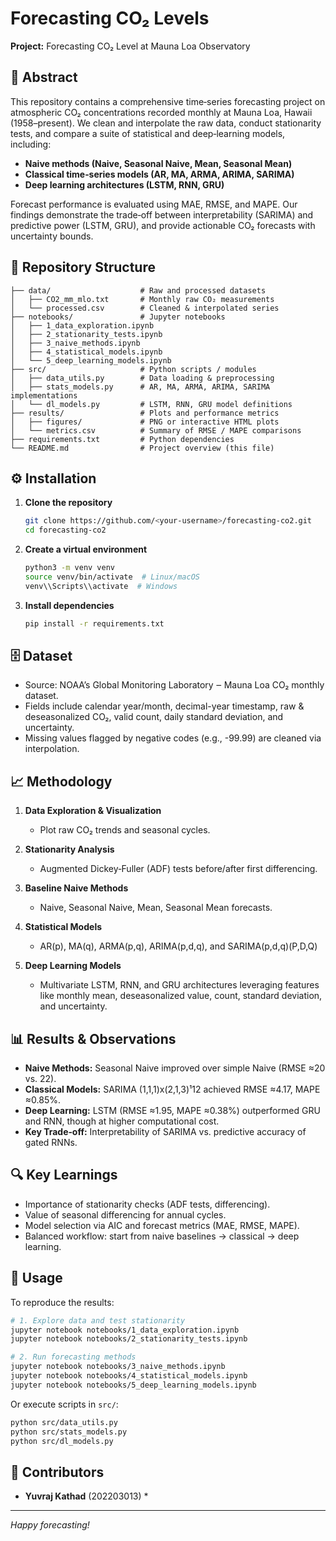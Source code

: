 # Forecasting CO₂ Levels

**Project:** Forecasting CO₂ Level at Mauna Loa Observatory

## 📄 Abstract

This repository contains a comprehensive time‑series forecasting project on atmospheric CO₂ concentrations recorded monthly at Mauna Loa, Hawaii (1958–present). We clean and interpolate the raw data, conduct stationarity tests, and compare a suite of statistical and deep‑learning models, including:

* **Naive methods (Naive, Seasonal Naive, Mean, Seasonal Mean)**
* **Classical time‑series models (AR, MA, ARMA, ARIMA, SARIMA)**
* **Deep learning architectures (LSTM, RNN, GRU)**

Forecast performance is evaluated using MAE, RMSE, and MAPE. Our findings demonstrate the trade‑off between interpretability (SARIMA) and predictive power (LSTM, GRU), and provide actionable CO₂ forecasts with uncertainty bounds.

## 📂 Repository Structure

```
├── data/                    # Raw and processed datasets
│   ├── CO2_mm_mlo.txt       # Monthly raw CO₂ measurements
│   └── processed.csv        # Cleaned & interpolated series
├── notebooks/               # Jupyter notebooks
│   ├── 1_data_exploration.ipynb
│   ├── 2_stationarity_tests.ipynb
│   ├── 3_naive_methods.ipynb
│   ├── 4_statistical_models.ipynb
│   └── 5_deep_learning_models.ipynb
├── src/                     # Python scripts / modules
│   ├── data_utils.py        # Data loading & preprocessing
│   ├── stats_models.py      # AR, MA, ARMA, ARIMA, SARIMA implementations
│   └── dl_models.py         # LSTM, RNN, GRU model definitions
├── results/                 # Plots and performance metrics
│   ├── figures/             # PNG or interactive HTML plots
│   └── metrics.csv          # Summary of RMSE / MAPE comparisons
├── requirements.txt         # Python dependencies
└── README.md                # Project overview (this file)
```

## ⚙️ Installation

1. **Clone the repository**

   ```bash
   git clone https://github.com/<your-username>/forecasting-co2.git
   cd forecasting-co2
   ```
2. **Create a virtual environment**

   ```bash
   python3 -m venv venv
   source venv/bin/activate  # Linux/macOS
   venv\\Scripts\\activate  # Windows
   ```
3. **Install dependencies**

   ```bash
   pip install -r requirements.txt
   ```

## 🗄️ Dataset

* Source: NOAA’s Global Monitoring Laboratory ‒ Mauna Loa CO₂ monthly dataset.
* Fields include calendar year/month, decimal-year timestamp, raw & deseasonalized CO₂, valid count, daily standard deviation, and uncertainty.
* Missing values flagged by negative codes (e.g., -99.99) are cleaned via interpolation.

## 📈 Methodology

1. **Data Exploration & Visualization**

   * Plot raw CO₂ trends and seasonal cycles.
2. **Stationarity Analysis**

   * Augmented Dickey‑Fuller (ADF) tests before/after first differencing.
3. **Baseline Naive Methods**

   * Naive, Seasonal Naive, Mean, Seasonal Mean forecasts.
4. **Statistical Models**

   * AR(p), MA(q), ARMA(p,q), ARIMA(p,d,q), and SARIMA(p,d,q)(P,D,Q)
5. **Deep Learning Models**

   * Multivariate LSTM, RNN, and GRU architectures leveraging features like monthly mean, deseasonalized value, count, standard deviation, and uncertainty.

## 📊 Results & Observations

* **Naive Methods:** Seasonal Naive improved over simple Naive (RMSE ≈20 vs. 22).
* **Classical Models:** SARIMA (1,1,1)x(2,1,3)¹12 achieved RMSE ≈4.17, MAPE ≈0.85%.
* **Deep Learning:** LSTM (RMSE ≈1.95, MAPE ≈0.38%) outperformed GRU and RNN, though at higher computational cost.
* **Key Trade‑off:** Interpretability of SARIMA vs. predictive accuracy of gated RNNs.

## 🔍 Key Learnings

* Importance of stationarity checks (ADF tests, differencing).
* Value of seasonal differencing for annual cycles.
* Model selection via AIC and forecast metrics (MAE, RMSE, MAPE).
* Balanced workflow: start from naive baselines → classical → deep learning.

## 🚀 Usage

To reproduce the results:

```bash
# 1. Explore data and test stationarity
jupyter notebook notebooks/1_data_exploration.ipynb
jupyter notebook notebooks/2_stationarity_tests.ipynb

# 2. Run forecasting methods
jupyter notebook notebooks/3_naive_methods.ipynb
jupyter notebook notebooks/4_statistical_models.ipynb
jupyter notebook notebooks/5_deep_learning_models.ipynb
```

Or execute scripts in `src/`:

```bash
python src/data_utils.py
python src/stats_models.py
python src/dl_models.py
```

## 👥 Contributors

* **Yuvraj Kathad** (202203013) *
---

*Happy forecasting!*
